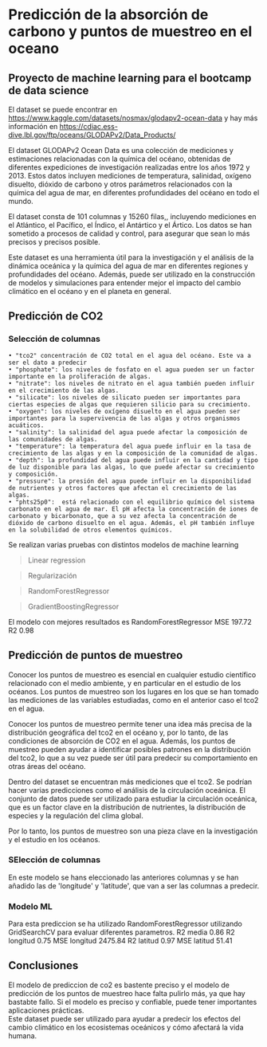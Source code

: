 # Predicción de la absorción de carbono  y puntos de muestreo en el oceano
## Proyecto de machine learning para el bootcamp de data science

El dataset se puede encontrar en https://www.kaggle.com/datasets/nosmax/glodapv2-ocean-data y hay más información en https://cdiac.ess-dive.lbl.gov/ftp/oceans/GLODAPv2/Data_Products/

El dataset GLODAPv2 Ocean Data es una colección de mediciones y estimaciones relacionadas con la química del océano, obtenidas de diferentes expediciones de investigación realizadas entre los años 1972 y 2013. Estos datos incluyen mediciones de temperatura, salinidad, oxígeno disuelto, dióxido de carbono y otros parámetros relacionados con la química del agua de mar, en diferentes profundidades del océano en todo el mundo.

El dataset consta de 101 columnas y 15260 filas,, incluyendo mediciones en el Atlántico, el Pacífico, el Índico, el Antártico y el Ártico. Los datos se han sometido a procesos de calidad y control, para asegurar que sean lo más precisos y precisos posible.

Este dataset es una herramienta útil para la investigación y el análisis de la dinámica oceánica y la química del agua de mar en diferentes regiones y profundidades del océano. Además, puede ser utilizado en la construcción de modelos y simulaciones para entender mejor el impacto del cambio climático en el océano y en el planeta en general.

## Predicción de CO2 
### Selección de columnas
    • "tco2" concentración de CO2 total en el agua del océano. Este va a ser el dato a predecir
    • "phosphate": los niveles de fosfato en el agua pueden ser un factor importante en la proliferación de algas.
    • "nitrate": los niveles de nitrato en el agua también pueden influir en el crecimiento de las algas.
    • "silicate": los niveles de silicato pueden ser importantes para ciertas especies de algas que requieren silicio para su crecimiento.
    • "oxygen": los niveles de oxígeno disuelto en el agua pueden ser importantes para la supervivencia de las algas y otros organismos acuáticos.
    • "salinity": la salinidad del agua puede afectar la composición de las comunidades de algas.
    • "temperature": la temperatura del agua puede influir en la tasa de crecimiento de las algas y en la composición de la comunidad de algas.
    • "depth": la profundidad del agua puede influir en la cantidad y tipo de luz disponible para las algas, lo que puede afectar su crecimiento y composición.
    • "pressure": la presión del agua puede influir en la disponibilidad de nutrientes y otros factores que afectan el crecimiento de las algas.
    • "phts25p0":  está relacionado con el equilibrio químico del sistema carbonato en el agua de mar. El pH afecta la concentración de iones de carbonato y bicarbonato, que a su vez afecta la concentración de dióxido de carbono disuelto en el agua. Además, el pH también influye en la solubilidad de otros elementos químicos.

Se realizan varias pruebas con distintos modelos de machine learning
> Linear regression

> Regularización

> RandomForestRegressor

> GradientBoostingRegressor

El modelo con mejores resultados es RandomForestRegressor
MSE 197.72
R2 0.98

## Predicción de puntos de muestreo

Conocer los puntos de muestreo es esencial en cualquier estudio científico relacionado con el medio ambiente, y en particular en el estudio de los océanos. Los puntos de muestreo son los lugares en los que se han tomado las mediciones de las variables estudiadas, como en el anterior caso el tco2 en el agua.

Conocer los puntos de muestreo permite tener una idea más precisa de la distribución geográfica del tco2 en el océano y, por lo tanto, de las condiciones de absorción de CO2 en el agua. Además, los puntos de muestreo pueden ayudar a identificar posibles patrones en la distribución del tco2, lo que a su vez puede ser útil para predecir su comportamiento en otras áreas del océano.

Dentro del dataset se encuentran más mediciones que el tco2. Se podrían hacer varias predicciones como el análisis de la circulación oceánica. El conjunto de datos puede ser utilizado para estudiar la circulación oceánica, que es un factor clave en la distribución de nutrientes, la distribución de especies y la regulación del clima global.

Por lo tanto, los puntos de muestreo son una pieza clave en la investigación y el estudio en los océanos.

### SElección de columnas
En este modelo se hans eleccionado las anteriores columnas y se han añadido las de 'longitude' y 'latitude', que van a ser las columnas a predecir.

### Modelo ML
Para esta prediccion se ha utilizado RandomForestRegressor utilizando GridSearchCV para evaluar diferentes parametros.
R2 media 0.86
R2 longitud 0.75
MSE longitud 2475.84
R2 latitud 0.97
MSE latitud 51.41

## Conclusiones
El modelo de prediccion de co2 es bastente preciso y el modelo de predicción de los puntos de muestreo hace falta pulirlo más, ya que hay bastabte fallo.
Si el modelo es preciso y confiable, puede tener importantes aplicaciones prácticas.  
Este dataset puede ser utilizado para ayudar a predecir los efectos del cambio climático en los ecosistemas oceánicos y cómo afectará la vida humana.
